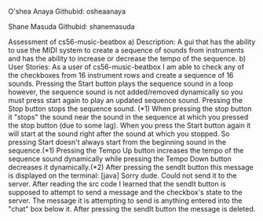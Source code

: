 O'shea Anaya  Githubid: osheaanaya

Shane Masuda  Githubid: shanemasuda

 Assessment of cs56-music-beatbox
 a) Description:
    A gui that has the ability to use the MIDI system to create a sequence of sounds from instruments and has 
    the ability to increase or decrease the tempo of the sequence.
 b) User Stories:
    As a user of cs56-music-beatbox I am able to check any of the checkboxes from 16 instrument rows and create a 
    sequence of 16 sounds. Pressing the Start button plays the sequence sound in a loop however, the sequence sound 
    is not added/removed dynamically so you must press start again to play an updated sequence sound. Pressing the Stop 
    button stops the sequence sound. (*1) When pressing the stop button it "stops" the sound near the sound in the sequence 
    at which you pressed the stop button (due to some lag). When you press the Start button again it will start at the sound right 
    after the sound at which you stopped. So pressing Start doesn't always start from the beginning sound in the sequence.(*1)
    Pressing the Tempo Up button increases the tempo of the sequence sound dynamically while pressing the Tempo Down button 
    decreases it dynamically.(*2) After pressing the sendIt button this message is displayed on the terminal: 
      [java] Sorry dude. Could not send it to the server.
    After reading the src code I learned that the sendIt button is supposed to attempt to send a message and the checkbox's state 
    to the server. The message it is attempting to send is anything entered into the "chat" box below it. After pressing the
   sendIt button the message is deleted.
 

